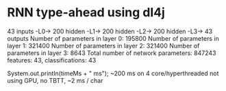 # RNN type-ahead using dl4j


43 inputs -L0-> 200 hidden -L1-> 200 hidden -L2-> 200 hidden -L3-> 43 outputs
Number of parameters in layer 0: 195800
Number of parameters in layer 1: 321400
Number of parameters in layer 2: 321400
Number of parameters in layer 3: 8643
Total number of network parameters: 847243
features: 43, classifications: 43

System.out.println(timeMs + " ms");
~200 ms on 4 core/hyperthreaded not using GPU, no TBTT, ~2 ms / char
